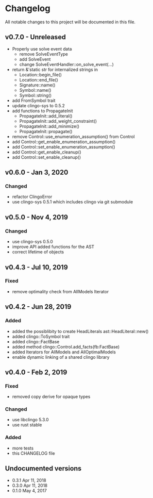 # Changelog

All notable changes to this project will be documented in this file.

## v0.7.0 - Unreleased

- Properly use solve event data
  - remove SolveEventType
  - add SolveEvent
  - change SolveEventHandler::on_solve_event(...)
- return &'static str for internalized strings in
  - Location::begin_file()
  - Location::end_file()
  - Signature::name()
  - Symbol::name()
  - Symbol::string()
- add FromSymbol trait
- update clingo-sys to 0.5.2 
- add functions to PropagateInit
  - PropagateInit::add_literal()
  - PropagateInit::add_weight_constraint()
  - PropagateInit::add_minimize()
  - PropagateInit::propagate()
- remove Control::use_enumeration_assumption() from Control
- add Control::get_enable_enumeration_assumption()
- add Control::set_enable_enumeration_assumption()
- add Control::get_enable_cleanup()
- add Control::set_enable_cleanup()

## v0.6.0 - Jan 3, 2020

### Changed

- refactor ClingoError
- use clingo-sys 0.5.1 which includes clingo via git submodule

## v0.5.0 - Nov 4, 2019

### Changed

- use clingo-sys 0.5.0
- improve API added functions for the AST
- correct lifetime of objects

## v0.4.3 - Jul 10, 2019

### Fixed

- remove optimality check from AllModels Iterator 

## v0.4.2 - Jun 28, 2019

### Added

- added the possiblibity to create HeadLiterals ast::HeadLiteral::new()
- added clingo::ToSymbol trait
- added clingo::FactBase
- added method clingo::Control.add_facts(fb:FactBase)
- added Iterators for AllModels and AllOptimalModels
- enable dynamic linking of a shared clingo library

## v0.4.0 - Feb 2, 2019

### Fixed

- removed copy derive for opaque types

### Changed

- use libclingo 5.3.0
- use rust stable

### Added

- more tests
- this CHANGELOG file

## Undocumented versions

- 0.3.1 Apr 11, 2018
- 0.3.0 Apr 11, 2018
- 0.1.0 May 4, 2017
